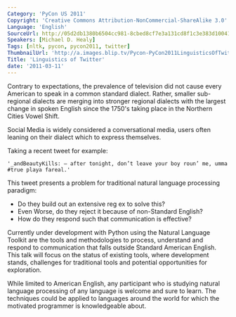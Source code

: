 ```yaml
---
Category: 'PyCon US 2011'
Copyright: 'Creative Commons Attribution-NonCommercial-ShareAlike 3.0'
Language: 'English'
SourceUrl: http://05d2db1380b6504cc981-8cbed8cf7e3a131cd8f1c3e383d10041.r93.cf2.rackcdn.com/pycon-us-2011/363_linguistics-of-twitter.mp4
Speakers: [Michael D. Healy]
Tags: [nltk, pycon, pycon2011, twitter]
ThumbnailUrl: 'http://a.images.blip.tv/Pycon-PyCon2011LinguisticsOfTwitter909.png'
Title: 'Linguistics of Twitter'
date: '2011-03-11'
---
```

Contrary to expectations, the prevalence of television did not cause every
American to speak in a common standard dialect. Rather, smaller sub-regional
dialects are merging into stronger regional dialects with the largest change
in spoken English since the 1750's taking place in the Northern Cities Vowel
Shift.

Social Media is widely considered a conversational media, users often leaning
on their dialect which to express themselves.

Taking a recent tweet for example:

    
    '_andBeautyKills: – after tonight, don’t leave your boy roun’ me, umma #true playa fareal.'

This tweet presents a problem for traditional natural language processing
paradigm:

  * Do they build out an extensive reg ex to solve this? 
  * Even Worse, do they reject it because of non-Standard English? 
  * How do they respond such that communication is effective? 

Currently under development with Python using the Natural Language Toolkit are
the tools and methodologies to process, understand and respond to
communication that falls outside Standard American English. This talk will
focus on the status of existing tools, where development stands, challenges
for traditional tools and potential opportunities for exploration.

While limited to American English, any participant who is studying natural
language processing of any language is welcome and sure to learn. The
techniques could be applied to languages around the world for which the
motivated programmer is knowledgeable about.
